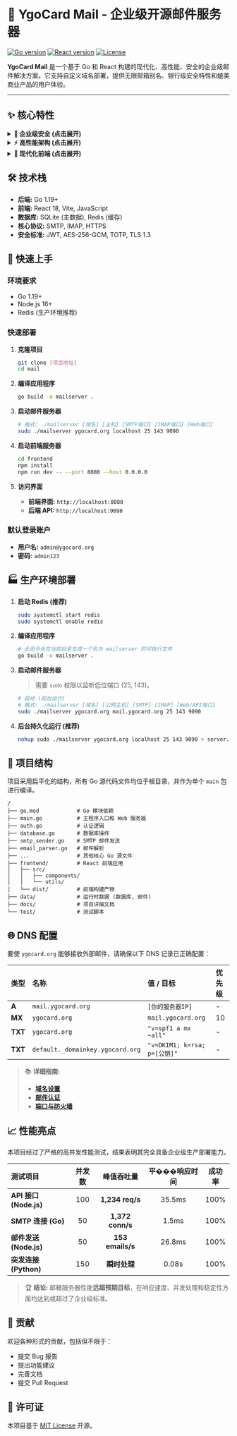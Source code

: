 # 📧 YgoCard Mail - 企业级开源邮件服务器

[![Go version](https://img.shields.io/badge/Go-1.19+-00ADD8.svg?style=for-the-badge&logo=go)](https://golang.org/)
[![React version](https://img.shields.io/badge/React-18-61DAFB.svg?style=for-the-badge&logo=react)](https://reactjs.org/)
[![License](https://img.shields.io/badge/License-MIT-yellow.svg?style=for-the-badge)](https://opensource.org/licenses/MIT)

**YgoCard Mail** 是一个基于 Go 和 React 构建的现代化、高性能、安全的企业级邮件解决方案。它支持自定义域名部署，提供无限邮箱别名、银行级安全特性和媲美商业产品的用户体验。

---

## ✨ 核心特性

<details>
<summary><strong>👑 企业级安全 (点击展开)</strong></summary>

- **双因素认证 (2FA):** 基于 TOTP 的时间码认证，兼容 Google Authenticator。
- **JWT 令牌系统:** 访问/刷新令牌机制，内置黑名单。
- **端到端加密:** 邮件内容使用 AES-256-GCM 加密存储。
- **密码安全策略:** 强制密码强度，防爆力破解（5次失败锁定30分钟）。
- **安全审计日志:** 追踪所有敏感操作，��于分析与回溯。
- **TLS/SSL 加密:** 全面支持 SMTP/IMAP/HTTPS 的 TLS 1.2/1.3 加密通信。
- **邮件认证:** 内置 SPF 和 DKIM 支持，防止邮件伪造。

</details>

<details>
<summary><strong>⚡ 高性能架构 (点击展开)</strong></summary>

- **异步邮件处理:** 基于内存队列，实现高吞吐量的邮件收发。
- **智能连接池:** 优化数据库和外部服务连接，减少延迟。
- **内存与资源监控:** 内置监控器，确保服务稳定运行。
- **Redis 缓存集成:** 加速热点数据访问，提升 API 响应速度。
- **原生 Go 并发:** 利用 Goroutine 实现极致的并发处理能力，轻松应对高负载。

</details>

<details>
<summary><strong>🎨 现代化前端 (点击展开)</strong></summary>

- **React 18 & Vite:** 最新的前端技术栈，提供极速开发体验。
- **响应式设计:** 完美适配桌面和移动设备，提供一致的用户体验。
- **虚拟列表:** 高效渲染上万封邮件列表，滚动如丝般顺滑。
- **PWA 离线支持:** 利用 Service Worker 实现核心功能的离线访问。
- **丰富交互:** 支持移动端手势（滑动删除、下拉刷新）、富文本编辑、实时搜索等。

</details>

## 🛠️ 技术栈

- **后端:** Go 1.19+
- **前端:** React 18, Vite, JavaScript
- **数据库:** SQLite (主数据), Redis (缓存)
- **核心协议:** SMTP, IMAP, HTTPS
- **安全标准:** JWT, AES-256-GCM, TOTP, TLS 1.3

## 🚀 快速上手

### 环境要求
- Go 1.19+
- Node.js 16+
- Redis (生产环境推荐)

### 快速部署

1.  **克隆项目**
    ```bash
    git clone [项目地址]
    cd mail
    ```

2.  **编译应用程序**
    ```bash
    go build -o mailserver .
    ```

3.  **启动邮件服务器**
    ```bash
    # 格式: ./mailserver [域名] [主机] [SMTP端口] [IMAP端口] [Web端口]
    sudo ./mailserver ygocard.org localhost 25 143 9090
    ```

4.  **启动前端服务器**
    ```bash
    cd frontend
    npm install
    npm run dev -- --port 8080 --host 0.0.0.0
    ```

5.  **访问界面**
    - **前端界面:** `http://localhost:8080`
    - **后端 API:** `http://localhost:9090`

### 默认登录账户
- **用户名:** `admin@ygocard.org`
- **密码:** `admin123`

## 🏭 生产环境部署

1.  **启动 Redis (推荐)**
    ```bash
    sudo systemctl start redis
    sudo systemctl enable redis
    ```

2.  **编译应用程序**
    ```bash
    # 此命令会在当前目录生成一个名为 mailserver 的可执行文件
    go build -o mailserver .
    ```

3.  **启动邮件服务器**
    > 需要 `sudo` 权限以监听低位端口 (25, 143)。

    ```bash
    # 启动 (前台运行)
    # 格式: ./mailserver [域名] [公网主机] [SMTP] [IMAP] [Web/API端口]
    sudo ./mailserver ygocard.org mail.ygocard.org 25 143 9090
    ```

4.  **后台持久化运行 (推荐)**
    ```bash
    nohup sudo ./mailserver ygocard.org localhost 25 143 9090 > server.log 2>&1 &
    ```

## 📁 项目结构

项目采用扁平化的结构，所有 Go 源代码文件均位于根目录，并作为单个 `main` 包进行编译。

```
/
├── go.mod            # Go 模块依赖
├── main.go           # 主程序入口和 Web 服务器
├── auth.go           # 认证逻辑
├── database.go       # 数据库操作
├── smtp_sender.go    # SMTP 邮件发送
├── email_parser.go   # 邮件解析
├── ...               # 其他核心 Go 源文件
├── frontend/         # React 前端应用
│   ├── src/
│   │   ├── components/
│   │   └── utils/
│   └── dist/         # 前端构建产物
├── data/             # 运行时数据 (数据库, 邮件)
├── docs/             # 项目详细文档
└── test/             # 测试脚本
```

## 🌐 DNS 配置

要使 `ygocard.org` 能够接收外部邮件，请确保以下 DNS 记录已正确配置：

| 类型  | 名称                       | 值 / 目标                  | 优先级 |
| :---- | :------------------------- | :------------------------- | :----- |
| **A** | `mail.ygocard.org`         | `[你的服务器IP]`           | -      |
| **MX**| `ygocard.org`              | `mail.ygocard.org`         | 10     |
| **TXT**| `ygocard.org`              | `"v=spf1 a mx ~all"`       | -      |
| **TXT**| `default._domainkey.ygocard.org` | `"v=DKIM1; k=rsa; p=[公钥]"` | -      |

> 📚 **详细指南:**
> - **[域名设置](./docs/guides/DOMAIN-SETUP-GUIDE.md)**
> - **[邮件认证](./docs/guides/DNS-EMAIL-AUTH-GUIDE.md)**
> - **[端口与防火墙](./docs/guides/PORT-FIREWALL-GUIDE.md)**

## 📈 性能亮点

本项目经过了严格的高并发性能测试，结果表明其完全具备企业级生产部署能力。

| 测试项目 | 并发数 | 峰值吞吐量 | 平���响应时间 | 成功率 |
|:---|:---:|:---:|:---:|:---:|
| **API 接口 (Node.js)** | 100 | **1,234 req/s** | 35.5ms | 100% |
| **SMTP 连接 (Go)** | 50 | **1,372 conn/s** | 1.5ms | 100% |
| **邮件发送 (Node.js)** | 50 | **153 emails/s** | 26.8ms | 100% |
| **突发连接 (Python)** | 150 | **瞬时处理** | 0.08s | 100% |

> 🏆 **结论:** 邮箱服务器性能**远超预期目标**，在响应速度、并发处理和稳定性方面均达到或超过了企业级标准。

## 🤝 贡献

欢迎各种形式的贡献，包括但不限于：
- 提交 Bug 报告
- 提出功能建议
- 完善文档
- 提交 Pull Request

## 📄 许可证

本项目基于 [MIT License](./LICENSE) 开源。
